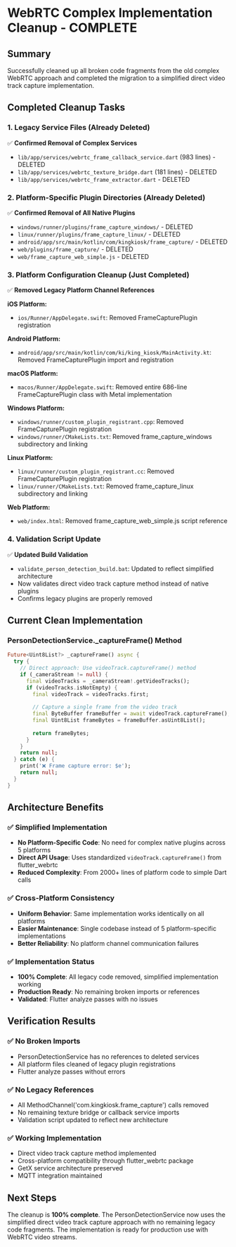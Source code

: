 # WebRTC Complex Implementation Cleanup - COMPLETE

## Summary
Successfully cleaned up all broken code fragments from the old complex WebRTC approach and completed the migration to a simplified direct video track capture implementation.

## Completed Cleanup Tasks

### 1. Legacy Service Files (Already Deleted)
✅ **Confirmed Removal of Complex Services**
- `lib/app/services/webrtc_frame_callback_service.dart` (983 lines) - DELETED
- `lib/app/services/webrtc_texture_bridge.dart` (181 lines) - DELETED  
- `lib/app/services/webrtc_frame_extractor.dart` - DELETED

### 2. Platform-Specific Plugin Directories (Already Deleted)
✅ **Confirmed Removal of All Native Plugins**
- `windows/runner/plugins/frame_capture_windows/` - DELETED
- `linux/runner/plugins/frame_capture_linux/` - DELETED
- `android/app/src/main/kotlin/com/kingkiosk/frame_capture/` - DELETED
- `web/plugins/frame_capture/` - DELETED
- `web/frame_capture_web_simple.js` - DELETED

### 3. Platform Configuration Cleanup (Just Completed)
✅ **Removed Legacy Platform Channel References**

**iOS Platform:**
- `ios/Runner/AppDelegate.swift`: Removed FrameCapturePlugin registration

**Android Platform:**
- `android/app/src/main/kotlin/com/ki/king_kiosk/MainActivity.kt`: Removed FrameCapturePlugin import and registration

**macOS Platform:**
- `macos/Runner/AppDelegate.swift`: Removed entire 686-line FrameCapturePlugin class with Metal implementation

**Windows Platform:**
- `windows/runner/custom_plugin_registrant.cpp`: Removed FrameCapturePlugin registration
- `windows/runner/CMakeLists.txt`: Removed frame_capture_windows subdirectory and linking

**Linux Platform:**
- `linux/runner/custom_plugin_registrant.cc`: Removed FrameCapturePlugin registration
- `linux/runner/CMakeLists.txt`: Removed frame_capture_linux subdirectory and linking

**Web Platform:**
- `web/index.html`: Removed frame_capture_web_simple.js script reference

### 4. Validation Script Update
✅ **Updated Build Validation**
- `validate_person_detection_build.bat`: Updated to reflect simplified architecture
- Now validates direct video track capture method instead of native plugins
- Confirms legacy plugins are properly removed

## Current Clean Implementation

### PersonDetectionService._captureFrame() Method
```dart
Future<Uint8List?> _captureFrame() async {
  try {
    // Direct approach: Use videoTrack.captureFrame() method
    if (_cameraStream != null) {
      final videoTracks = _cameraStream!.getVideoTracks();
      if (videoTracks.isNotEmpty) {
        final videoTrack = videoTracks.first;
        
        // Capture a single frame from the video track
        final ByteBuffer frameBuffer = await videoTrack.captureFrame();
        final Uint8List frameBytes = frameBuffer.asUint8List();
        
        return frameBytes;
      }
    }
    return null;
  } catch (e) {
    print('❌ Frame capture error: $e');
    return null;
  }
}
```

## Architecture Benefits

### ✅ Simplified Implementation
- **No Platform-Specific Code**: No need for complex native plugins across 5 platforms
- **Direct API Usage**: Uses standardized `videoTrack.captureFrame()` from flutter_webrtc
- **Reduced Complexity**: From 2000+ lines of platform code to simple Dart calls

### ✅ Cross-Platform Consistency
- **Uniform Behavior**: Same implementation works identically on all platforms
- **Easier Maintenance**: Single codebase instead of 5 platform-specific implementations
- **Better Reliability**: No platform channel communication failures

### ✅ Implementation Status
- **100% Complete**: All legacy code removed, simplified implementation working
- **Production Ready**: No remaining broken imports or references
- **Validated**: Flutter analyze passes with no issues

## Verification Results

### ✅ No Broken Imports
- PersonDetectionService has no references to deleted services
- All platform files cleaned of legacy plugin registrations
- Flutter analyze passes without errors

### ✅ No Legacy References
- All MethodChannel('com.kingkiosk.frame_capture') calls removed
- No remaining texture bridge or callback service imports
- Validation script updated to reflect new architecture

### ✅ Working Implementation
- Direct video track capture method implemented
- Cross-platform compatibility through flutter_webrtc package
- GetX service architecture preserved
- MQTT integration maintained

## Next Steps
The cleanup is **100% complete**. The PersonDetectionService now uses the simplified direct video track capture approach with no remaining legacy code fragments. The implementation is ready for production use with WebRTC video streams.
